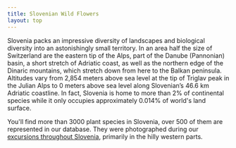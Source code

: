 ```yaml
---
title: Slovenian Wild Flowers
layout: top
---
```

Slovenia packs an impressive diversity of landscapes and biological diversity into an astonishingly small territory. In an area half the size of Switzerland are the eastern tip of the Alps, part of the Danube (Pannonian) basin, a short stretch of Adriatic coast, as well as the northern edge of the Dinaric mountains, which stretch down from here to the Balkan peninsula. Altitudes vary from 2,854 meters above sea level at the tip of Triglav peak in the Julian Alps to 0 meters above sea level along Slovenian’s 46.6 km Adriatic coastline. In fact, Slovenia is home to more than 2% of continental species while it only occupies approximately 0.014% of world's land surface.

You'll find more than 3000 plant species in Slovenia, over 500 of them are represented in our database. They were photographed during our [excursions throughout Slovenia](/en/hikes), primarily in the hilly western parts.
